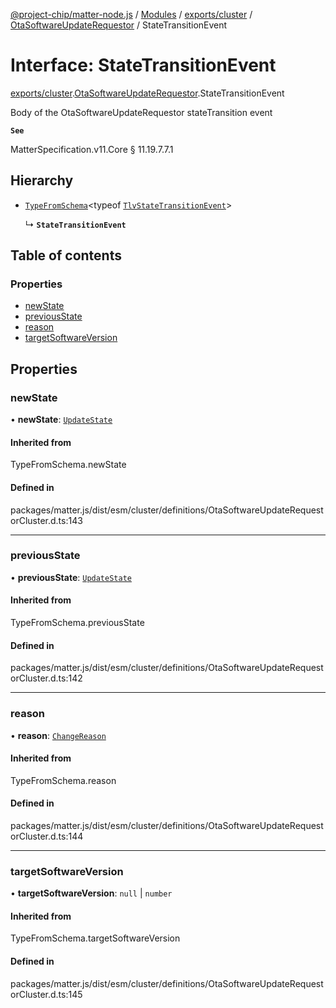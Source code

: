 [@project-chip/matter-node.js](../README.md) / [Modules](../modules.md) / [exports/cluster](../modules/exports_cluster.md) / [OtaSoftwareUpdateRequestor](../modules/exports_cluster.OtaSoftwareUpdateRequestor.md) / StateTransitionEvent

# Interface: StateTransitionEvent

[exports/cluster](../modules/exports_cluster.md).[OtaSoftwareUpdateRequestor](../modules/exports_cluster.OtaSoftwareUpdateRequestor.md).StateTransitionEvent

Body of the OtaSoftwareUpdateRequestor stateTransition event

**`See`**

MatterSpecification.v11.Core § 11.19.7.7.1

## Hierarchy

- [`TypeFromSchema`](../modules/exports_tlv.md#typefromschema)\<typeof [`TlvStateTransitionEvent`](../modules/exports_cluster.OtaSoftwareUpdateRequestor.md#tlvstatetransitionevent)\>

  ↳ **`StateTransitionEvent`**

## Table of contents

### Properties

- [newState](exports_cluster.OtaSoftwareUpdateRequestor.StateTransitionEvent.md#newstate)
- [previousState](exports_cluster.OtaSoftwareUpdateRequestor.StateTransitionEvent.md#previousstate)
- [reason](exports_cluster.OtaSoftwareUpdateRequestor.StateTransitionEvent.md#reason)
- [targetSoftwareVersion](exports_cluster.OtaSoftwareUpdateRequestor.StateTransitionEvent.md#targetsoftwareversion)

## Properties

### newState

• **newState**: [`UpdateState`](../enums/exports_cluster.OtaSoftwareUpdateRequestor.UpdateState.md)

#### Inherited from

TypeFromSchema.newState

#### Defined in

packages/matter.js/dist/esm/cluster/definitions/OtaSoftwareUpdateRequestorCluster.d.ts:143

___

### previousState

• **previousState**: [`UpdateState`](../enums/exports_cluster.OtaSoftwareUpdateRequestor.UpdateState.md)

#### Inherited from

TypeFromSchema.previousState

#### Defined in

packages/matter.js/dist/esm/cluster/definitions/OtaSoftwareUpdateRequestorCluster.d.ts:142

___

### reason

• **reason**: [`ChangeReason`](../enums/exports_cluster.OtaSoftwareUpdateRequestor.ChangeReason.md)

#### Inherited from

TypeFromSchema.reason

#### Defined in

packages/matter.js/dist/esm/cluster/definitions/OtaSoftwareUpdateRequestorCluster.d.ts:144

___

### targetSoftwareVersion

• **targetSoftwareVersion**: ``null`` \| `number`

#### Inherited from

TypeFromSchema.targetSoftwareVersion

#### Defined in

packages/matter.js/dist/esm/cluster/definitions/OtaSoftwareUpdateRequestorCluster.d.ts:145
